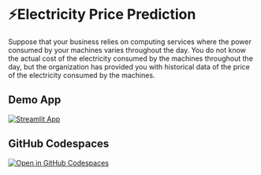 # ⚡Electricity Price Prediction
Suppose that your business relies on computing services where the power consumed by your machines varies throughout the day. You do not know the actual cost of the electricity consumed by the machines throughout the day, but the organization has provided you with historical data of the price of the electricity consumed by the machines.
## Demo App

[![Streamlit App](https://static.streamlit.io/badges/streamlit_badge_black_white.svg)]((https://electricitypricepredection.streamlit.app/))

## GitHub Codespaces

[![Open in GitHub Codespaces](https://github.com/codespaces/badge.svg)](https://codespaces.new/streamlit/app-starter-kit?quickstart=1)
